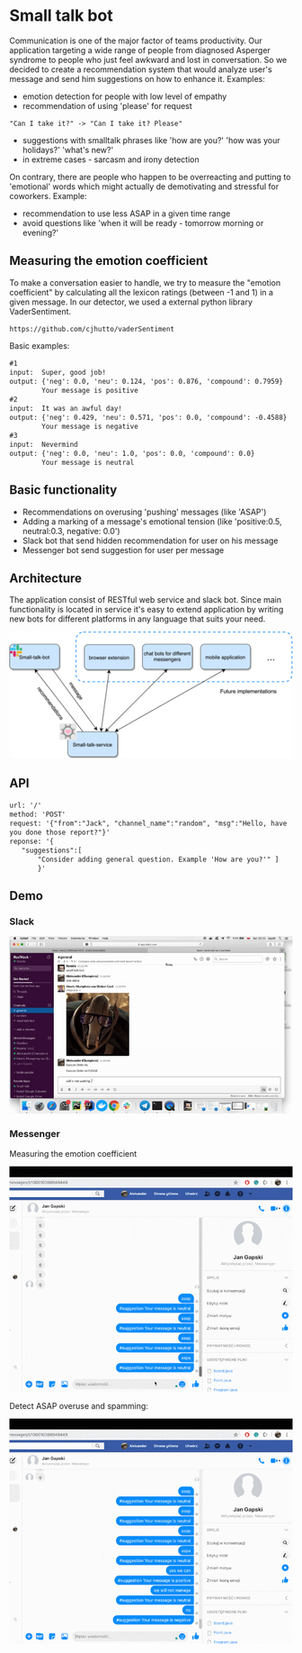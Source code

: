 # Small talk bot
 
 Communication is one of the major factor of teams productivity. Our application targeting a wide range of people from diagnosed Asperger syndrome to people who just feel awkward and lost in conversation. So we decided to create a recommendation system that would analyze user's message and send him suggestions on how to enhance it. 
 Examples:
 - emotion detection for people with low level of empathy
 - recommendation of using 'please' for request
 ```
 "Can I take it?" -> "Can I take it? Please"
 ```
 - suggestions with smalltalk phrases like 'how are you?' 'how was your holidays?' 'what's new?'
 - in extreme cases - sarcasm and irony detection
 
 On contrary, there are people who happen to be overreacting and putting to 'emotional' words which might actually de demotivating and stressful for coworkers.
 Example:
 - recommendation to use less ASAP in a given time range
 - avoid questions like 'when it will be ready - tomorrow morning or evening?'
 
 ## Measuring the emotion coefficient
 To make a conversation easier to handle, we try to measure the "emotion coefficient" by calculating all the lexicon ratings (between -1 and 1) in a given message. In our detector, we used a external python library VaderSentiment. 
 ```
 https://github.com/cjhutto/vaderSentiment
 ```
 Basic examples:
 
 ```
#1
 input:  Super, good job!
 output: {'neg': 0.0, 'neu': 0.124, 'pos': 0.876, 'compound': 0.7959}
         Your message is positive
#2
 input:  It was an awful day!
 output: {'neg': 0.429, 'neu': 0.571, 'pos': 0.0, 'compound': -0.4588}
         Your message is negative
#3
 input:  Nevermind
 output: {'neg': 0.0, 'neu': 1.0, 'pos': 0.0, 'compound': 0.0}
         Your message is neutral

 ```
 
 ## Basic functionality
 - Recommendations on overusing 'pushing' messages (like 'ASAP')
 - Adding a marking of a message's emotional tension (like 'positive:0.5, neutral:0.3, negative: 0.0')
 - Slack bot that send hidden recommendation for user on his message
 - Messenger bot send suggestion for user per message
 
 ## Architecture
 The application consist of RESTful web service and slack bot. Since main functionality is located in service it's easy to extend application by writing new bots for different platforms in any language that suits your need. 
 
![Architecture](docs/architecture.png)
 
 ## API
 ```
 url: '/'
 method: 'POST'
 request: '{"from":"Jack", "channel_name":"random", "msg":"Hello, have you done those report?"}'
 reponse: '{
    "suggestions":[
        "Consider adding general question. Example 'How are you?'" ]
        }'
 ```
 ## Demo

### Slack

![Demo gif](docs/demo.gif)

### Messenger

Measuring the emotion coefficient

![Demo gif](docs/positive_emotion_recognition.gif)

Detect ASAP overuse and spamming:

![Demo gif](docs/limit_detection.gif)

